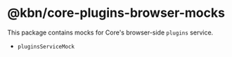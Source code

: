 # @kbn/core-plugins-browser-mocks

This package contains mocks for Core's browser-side `plugins` service.
- `pluginsServiceMock`
